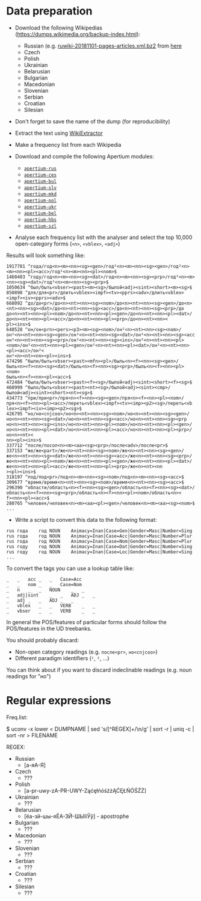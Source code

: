 

# Data preparation

* Download the following Wikipedias (https://dumps.wikimedia.org/backup-index.html):
  * Russian (e.g. [ruwiki-20181101-pages-articles.xml.bz2](https://dumps.wikimedia.org/ruwiki/20181101/ruwiki-20181101-pages-articles.xml.bz2) from [here](https://dumps.wikimedia.org/ruwiki/20181101/)
  * Czech
  * Polish
  * Ukrainian
  * Belarusian
  * Bulgarian 
  * Macedonian 
  * Slovenian
  * Serbian
  * Croatian
  * Silesian

* Don't forget to save the name of the dump (for reproducibility)

* Extract the text using [WikiExtractor](https://github.com/apertium/WikiExtractor)

* Make a frequency list from each Wikipedia

* Download and compile the following Apertium modules:
  * [`apertium-rus`](https://github.com/apertium/apertium-rus)
  * [`apertium-ces`](https://github.com/apertium/apertium-ces)
  * [`apertium-bul`](https://github.com/apertium/apertium-bul)
  * [`apertium-slv`](https://github.com/apertium/apertium-slv)
  * [`apertium-mkd`](https://github.com/apertium/apertium-mkd)
  * [`apertium-pol`](https://github.com/apertium/apertium-pol)
  * [`apertium-ukr`](https://github.com/apertium/apertium-ukr)
  * [`apertium-bel`](https://github.com/apertium/apertium-bel)
  * [`apertium-hbs`](https://github.com/apertium/apertium-hbs)
  * [`apertium-szl`](https://github.com/apertium/apertium-szl)

* Analyse each frequency list with the analyser and select the top 10,000 open-category forms (`<n>`, `<vblex>`, `<adj>`)

Results will look something like:

```
1917781 ^года/год<n><m><nn><sg><gen>/год²<n><m><nn><sg><gen>/год²<n><m><nn><pl><acc>/год²<n><m><nn><pl><nom>$
1460403 ^году/год<n><m><nn><sg><dat>/год<n><m><nn><sg><prp>/год²<n><m><nn><sg><dat>/год²<n><m><nn><sg><prp>$
1050634 ^был/быть<vbser><past><m><sg>/былой<adj><sint><short><m><sg>$
850890 ^для/для<pr>/длить<vblex><impf><tv><pprs><adv>/длить<vblex><impf><iv><pprs><adv>$
668092 ^до/до<pr>/до<n><nt><nn><sg><nom>/до<n><nt><nn><sg><gen>/до<n><nt><nn><sg><dat>/до<n><nt><nn><sg><acc>/до<n><nt><nn><sg><prp>/до
до<n><nt><nn><pl><nom>/до<n><nt><nn><pl><gen>/до<n><nt><nn><pl><dat>/до<n><nt><nn><pl><acc>/до<n><nt><nn><pl><prp>/до<n><nt><nn><
pl><ins>$
640528 ^он/он<prn><pers><p3><m><sg><nom>/он²<n><nt><nn><sg><nom>/он²<n><nt><nn><sg><gen>/он²<n><nt><nn><sg><dat>/он²<n><nt><nn><sg><acc
он²<n><nt><nn><sg><prp>/он²<n><nt><nn><sg><ins>/он²<n><nt><nn><pl><nom>/он²<n><nt><nn><pl><gen>/он²<n><nt><nn><pl><dat>/он²<n><nt><nn><pl><acc>/он²<
он²<n><nt><nn><pl><ins>$
474296 ^были/быть<vbser><past><mfn><pl>/быль<n><f><nn><sg><gen>/быль<n><f><nn><sg><dat>/быль<n><f><nn><sg><prp>/быль<n><f><nn><pl><nom>
быль<n><f><nn><pl><acc>$
472484 ^была/быть<vbser><past><f><sg>/былой<adj><sint><short><f><sg>$
460999 ^было/быть<vbser><past><nt><sg>/былой<adj><sint><cmp>/былой<adj><sint><short><nt><sg>$
434773 ^при/при<pr>/пря<n><f><nn><sg><gen>/пря<n><f><nn><pl><nom>/пря<n><f><nn><pl><acc>/переть<vblex><impf><tv><imp><p2><sg>/переть<vb
lex><impf><iv><imp><p2><sg>$
426795 ^но/но<cnjcoo>/но<n><nt><nn><sg><nom>/но<n><nt><nn><sg><gen>/но<n><nt><nn><sg><dat>/но<n><nt><nn><sg><acc>/но<n><nt><nn><sg><prp
но<n><nt><nn><sg><ins>/но<n><nt><nn><pl><nom>/но<n><nt><nn><pl><gen>/но<n><nt><nn><pl><dat>/но<n><nt><nn><pl><acc>/но<n><nt><nn><pl><prp>/но<n><nt><
nn><pl><ins>$
337712 ^после/посол<n><m><aa><sg><prp>/после<adv>/после<pr>$
337153 ^же/же<part>/же<n><nt><nn><sg><nom>/же<n><nt><nn><sg><gen>/же<n><nt><nn><sg><dat>/же<n><nt><nn><sg><acc>/же<n><nt><nn><sg><prp>/
же<n><nt><nn><pl><nom>/же<n><nt><nn><pl><gen>/же<n><nt><nn><pl><dat>/же<n><nt><nn><pl><acc>/же<n><nt><nn><pl><prp>/же<n><nt><nn
><pl><ins>$
318197 ^под/под<pr>/под<n><m><nn><sg><nom>/под<n><m><nn><sg><acc>$
309677 ^время/время<n><nt><nn><sg><nom>/время<n><nt><nn><sg><acc>$
296390 ^области/область<n><f><nn><sg><gen>/область<n><f><nn><sg><dat>/область<n><f><nn><sg><prp>/область<n><f><nn><pl><nom>/область<n><
f><nn><pl><acc>$
280765 ^человек/человек<n><m><aa><pl><gen>/человек<n><m><aa><sg><nom>$
...
```

* Write a script to convert this data to the following format:

```
rus	года	год	NOUN	Animacy=Inan|Case=Gen|Gender=Masc|Number=Sing
rus	года	год	NOUN	Animacy=Inan|Case=Acc|Gender=Masc|Number=Plur
rus	года	год	NOUN	Animacy=Inan|Case=Nom|Gender=Masc|Number=Plur
rus	году	год	NOUN	Animacy=Inan|Case=Dat|Gender=Masc|Number=Sing
rus	году	год	NOUN	Animacy=Inan|Case=Loc|Gender=Masc|Number=Sing
...
```

To convert the tags you can use a lookup table like:

```
_	_	acc	_	_	Case=Acc
_	_	nom	_	_	Case=Nom
_	n	_	_	NOUN	_	_
_	adj|sint	_	_	ADJ	_	_
_	adj	_	_	ADJ	_	_
_	vblex	_	_	VERB	_	_
_	vbser	_	_	VERB	_	_
```

In general the POS/features of particular forms should follow the POS/features in the UD treebanks.

You should probably discard:

* Non-open category readings (e.g. `после<pr>`, `но<cnjcoo>`)
* Different paradigm identifiers (`¹`, `²`, ...)

You can think about if you want to discard indeclinable readings (e.g. noun readings for "но")


# Regular expressions

Freq.list:

$ uconv -x lower < DUMPNAME | sed 's/[^REGEX]\+/\n/g' | sort -r | uniq -c | sort -nr > FILENAME

REGEX:
* Russian
    * [а-яА-Я]
* Czech
    * ???
* Polish
    * [a-pr-uwy-zA-PR-UWY-ZąćęłńóśźżĄĆĘŁŃÓŚŹŻ]
* Ukrainian
    * ???
* Belarusian
    * [ёа-зй-шы-яЁА-ЗЙ-ШЫІіЎў] - apostrophe
* Bulgarian 
    * ???
* Macedonian 
    * ???
* Slovenian
    * ???
* Serbian
    * ???
* Croatian
    * ???
* Silesian
    * ???
